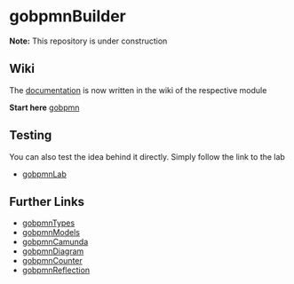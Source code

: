 # gobpmnBuilder

**Note:** This repository is under construction

## Wiki

The [documentation](https://github.com/deemount/gobpmnBuilder/wiki) is now written in the wiki of the respective module

**Start here** [gobpmn](https://github.com/deemount/gobpmn)

## Testing

You can also test the idea behind it directly. Simply follow the link to the lab

+ [gobpmnLab](https://github.com/deemount/gobpmnLab)

## Further Links

+ [gobpmnTypes](https://github.com/deemount/gobpmnTypes)
+ [gobpmnModels](https://github.com/deemount/gobpmnModels)
+ [gobpmnCamunda](https://github.com/deemount/gobpmnCamunda)
+ [gobpmnDiagram](https://github.com/deemount/gobpmnDiagram)
+ [gobpmnCounter](https://github.com/deemount/gobpmnCounter)
+ [gobpmnReflection](https://github.com/deemount/gobpmnReflection)
